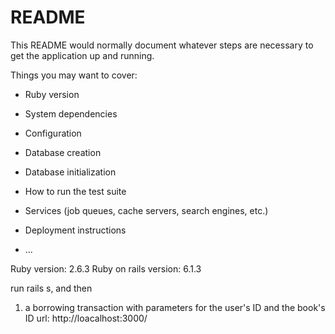 # README

This README would normally document whatever steps are necessary to get the
application up and running.

Things you may want to cover:

* Ruby version

* System dependencies

* Configuration

* Database creation

* Database initialization

* How to run the test suite

* Services (job queues, cache servers, search engines, etc.)

* Deployment instructions

* ...

Ruby version: 2.6.3
Ruby on rails version: 6.1.3

run rails s, and then


1. a borrowing transaction with parameters for the user's ID and the book's ID
   url: http://loacalhost:3000/

